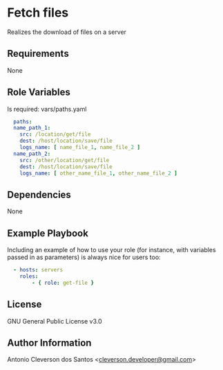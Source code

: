Fetch files
=========

Realizes the download of files on a server

Requirements
------------

None

Role Variables
--------------

Is required: vars/paths.yaml

```yaml
  paths:
  name_path_1:
    src: /location/get/file
    dest: /host/location/save/file
    logs_name: [ name_file_1, name_file_2 ]
  name_path_2:
    src: /other/location/get/file
    dest: /host/location/save/file
    logs_name: [ other_name_file_1, other_name_file_2 ]
```

Dependencies
------------

None

Example Playbook
----------------

Including an example of how to use your role (for instance, with variables passed in as parameters) is always nice for users too:

```yaml
  - hosts: servers
    roles:
        - { role: get-file }
```

License
-------

GNU General Public License v3.0

Author Information
------------------

Antonio Cleverson dos Santos \<cleverson.developer@gmail.com\>
